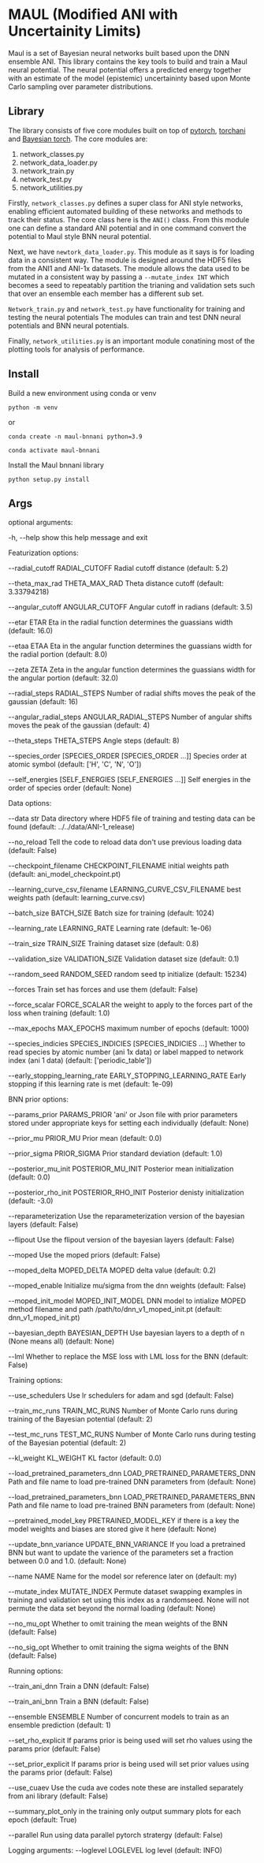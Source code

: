 # MAUL (Modified ANI with Uncertainity Limits)
Maul is a set of Bayesian neural networks built based upon the DNN ensemble ANI. This
library contains the key tools to build and train a Maul neural potential. The neural 
potential offers a predicted energy together with an estimate of the model (epistemic) 
uncertaininty based upon Monte Carlo sampling over parameter distributions.

## Library
The library consists of five core modules built on top of [pytorch](https://pytorch.org/), 
[torchani](https://github.com/aiqm/torchani) and [Bayesian torch](https://github.com/IntelLabs/bayesian-torch).
The core modules are:

1. network\_classes.py
1. network\_data\_loader.py
1. network\_train.py
1. network\_test.py
1. network\_utilities.py

Firstly, `network_classes.py` defines a super class for ANI style networks, enabling efficient
automated building of these networks and methods to track their status. The core class here
is the `ANI()` class. From this module one can define a standard ANI potential and in one 
command convert the potential to Maul style BNN neural potential.

Next, we have `newtork_data_loader.py`. This module as it says is for loading data in a consistent way.
The module is designed around the HDF5 files from the ANI1 and ANI-1x datasets. The module allows the data used
to be mutated in a consistent way by passing a `--mutate_index INT` which becomes a seed to repeatably partition the 
trianing and validation sets such that over an ensemble each member has a different sub set.

`Network_train.py` and `network_test.py` have functionality for training and testing the neural potentials
The modules can train and test DNN neural potentials and BNN neural potentials. 

Finally, `network_utilities.py` is an important module conatining most of the plotting tools for analysis of performance.

## Install

Build a new environment using conda or venv

`python -m venv`

or

`conda create -n maul-bnnani python=3.9`

`conda activate maul-bnnani`

Install the Maul bnnani library

`python setup.py install`

## Args

optional arguments:

  -h, --help            show this help message and exit

Featurization options:

  --radial\_cutoff RADIAL\_CUTOFF
                        Radial cutoff distance (default: 5.2)

  --theta\_max\_rad THETA\_MAX\_RAD
                        Theta distance cutoff (default: 3.33794218)

  --angular\_cutoff ANGULAR\_CUTOFF
                        Angular cutoff in radians (default: 3.5)

  --etar ETAR           Eta in the radial function determines the guassians
                        width (default: 16.0)

  --etaa ETAA           Eta in the angular function determines the guassians
                        width for the radial portion (default: 8.0)

  --zeta ZETA           Zeta in the angular function determines the guassians
                        width for the angular portion (default: 32.0)

  --radial\_steps RADIAL\_STEPS
                        Number of radial shifts moves the peak of the gaussian
                        (default: 16)

  --angular\_radial\_steps ANGULAR\_RADIAL\_STEPS
                        Number of angular shifts moves the peak of the
                        gaussian (default: 4)

  --theta\_steps THETA\_STEPS
                        Angle steps (default: 8)

  --species\_order [SPECIES\_ORDER [SPECIES\_ORDER ...]]
                        Species order at atomic symbol (default: ['H', 'C',
                        'N', 'O'])

  --self\_energies [SELF\_ENERGIES [SELF\_ENERGIES ...]]
                        Self energies in the order of species order (default:
                        None)

Data options:

  --data str            Data directory where HDF5 file of training and testing
                        data can be found (default: ../../data/ANI-1\_release)

  --no\_reload           Tell the code to reload data don't use previous
                        loading data (default: False)

  --checkpoint\_filename CHECKPOINT\_FILENAME
                        initial weights path (default:
                        ani\_model\_checkpoint.pt)

  --learning\_curve\_csv\_filename LEARNING\_CURVE\_CSV\_FILENAME
                        best weights path (default: learning\_curve.csv)

  --batch\_size BATCH\_SIZE
                        Batch size for training (default: 1024)

  --learning\_rate LEARNING\_RATE
                        Learning rate (default: 1e-06)

  --train\_size TRAIN\_SIZE
                        Training dataset size (default: 0.8)

  --validation\_size VALIDATION\_SIZE
                        Validation dataset size (default: 0.1)

  --random\_seed RANDOM\_SEED
                        random seed tp initialize (default: 15234)

  --forces              Train set has forces and use them (default: False)

  --force\_scalar FORCE\_SCALAR
                        the weight to apply to the forces part of the loss
                        when training (default: 1.0)

  --max\_epochs MAX\_EPOCHS
                        maximum number of epochs (default: 1000)

  --species\_indicies SPECIES\_INDICIES [SPECIES\_INDICIES ...]
                        Whether to read species by atomic number (ani 1x data)
                        or label mapped to network index (ani 1 data)
                        (default: ['periodic\_table'])

  --early\_stopping\_learning\_rate EARLY\_STOPPING\_LEARNING\_RATE
                        Early stopping if this learning rate is met (default:
                        1e-09)

BNN prior options:

  --params\_prior PARAMS\_PRIOR
                        'ani' or Json file with prior parameters stored under
                        appropriate keys for setting each individually
                        (default: None)

  --prior\_mu PRIOR\_MU   Prior mean (default: 0.0)

  --prior\_sigma PRIOR\_SIGMA
                        Prior standard deviation (default: 1.0)

  --posterior\_mu\_init POSTERIOR\_MU\_INIT
                        Posterior mean initialization (default: 0.0)

  --posterior\_rho\_init POSTERIOR\_RHO\_INIT
                        Posterior denisty initialization (default: -3.0)

  --reparameterization  Use the reparameterization version of the bayesian
                        layers (default: False)

  --flipout             Use the flipout version of the bayesian layers
                        (default: False)

  --moped               Use the moped priors (default: False)

  --moped\_delta MOPED\_DELTA
                        MOPED delta value (default: 0.2)

  --moped\_enable        Initialize mu/sigma from the dnn weights (default:
                        False)

  --moped\_init\_model MOPED\_INIT\_MODEL
                        DNN model to intialize MOPED method filename and path
                        /path/to/dnn\_v1\_moped\_init.pt (default:
                        dnn\_v1\_moped\_init.pt)

  --bayesian\_depth BAYESIAN\_DEPTH
                        Use bayesian layers to a depth of n (None means all)
                        (default: None)

  --lml                 Whether to replace the MSE loss with LML loss for the
                        BNN (default: False)

Training options:

  --use\_schedulers      Use lr schedulers for adam and sgd (default: False)

  --train\_mc\_runs TRAIN\_MC\_RUNS
                        Number of Monte Carlo runs during training of the
                        Bayesian potential (default: 2)

  --test\_mc\_runs TEST\_MC\_RUNS
                        Number of Monte Carlo runs during testing of the
                        Bayesian potential (default: 2)

  --kl\_weight KL\_WEIGHT
                        KL factor (default: 0.0)

  --load\_pretrained\_parameters\_dnn LOAD\_PRETRAINED\_PARAMETERS\_DNN
                        Path and file name to load pre-trained DNN parameters
                        from (default: None)

  --load\_pretrained\_parameters\_bnn LOAD\_PRETRAINED\_PARAMETERS\_BNN
                        Path and file name to load pre-trained BNN parameters
                        from (default: None)

  --pretrained\_model\_key PRETRAINED\_MODEL\_KEY
                        if there is a key the model weights and biases are
                        stored give it here (default: None)

  --update\_bnn\_variance UPDATE\_BNN\_VARIANCE
                        If you load a pretrained BNN but want to update the
                        varience of the parameters set a fraction between 0.0
                        and 1.0. (default: None)

  --name NAME           Name for the model sor reference later on (default:
                        my)

  --mutate\_index MUTATE\_INDEX
                        Permute dataset swapping examples in training and
                        validation set using this index as a randomseed. None
                        will not permute the data set beyond the normal
                        loading (default: None)

  --no\_mu\_opt           Whether to omit training the mean weights of the BNN
                        (default: False)

  --no\_sig\_opt          Whether to omit training the sigma weights of the BNN
                        (default: False)

Running options:

  --train\_ani\_dnn       Train a DNN (default: False)

  --train\_ani\_bnn       Train a BNN (default: False)

  --ensemble ENSEMBLE   Number of concurrent models to train as an ensemble
                        prediction (default: 1)

  --set\_rho\_explicit    If params prior is being used will set rho values
                        using the params prior (default: False)

  --set\_prior\_explicit  If params prior is being used will set prior values
                        using the params prior (default: False)

  --use\_cuaev           Use the cuda ave codes note these are installed
                        separately from ani library (default: False)

  --summary\_plot\_only   in the training only output summary plots for each
                        epoch (default: True)

  --parallel            Run using data parallel pytorch stratergy (default:
                        False)

Logging arguments:
  --loglevel LOGLEVEL   log level (default: INFO)

